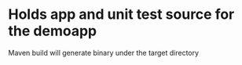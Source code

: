 # Holds app and unit test source for the demoapp
Maven build will generate binary under the target directory